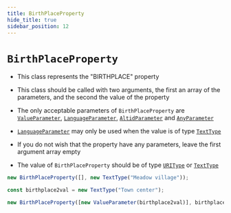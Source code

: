 ```yaml
---
title: BirthPlaceProperty
hide_title: true
sidebar_position: 12
---
```


# `BirthPlaceProperty`

- This class represents the "BIRTHPLACE" property

- This class should be called with two arguments, the first an array of the parameters, and the second the value of the property

- The only acceptable parameters of `BirthPlaceProperty` are [`ValueParameter`](/documentation/parameters/valueparameter), [`LanguageParameter`](/documentation/parameters/languageparameter), [`AltidParameter`](/documentation/parameters/altidparameter) and [`AnyParameter`](/documentation/parameters/anyparameter)

- [`LanguageParameter`](/documentation/parameters/languageparameter) may only be used when the value is of type [`TextType`](/documentation/values/texttype-and-textlisttype)

- If you do not wish that the property have any parameters, leave the first argument array empty

- The value of `BirthPlaceProperty` should be of type [`URIType`](/documentation/values/uritype) or [`TextType`](/documentation/values/texttype-and-textlisttype)

```js
new BirthPlaceProperty([], new TextType("Meadow village"));

const birthplace2val = new TextType("Town center");

new BirthPlaceProperty([new ValueParameter(birthplace2val)], birthplace2val);
```
